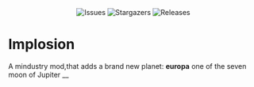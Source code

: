 <div align="center" style="border-bottom: none;">
    <img  alt="Issues"  src="https://img.shields.io/github/issues/0rang30rang3/implosion?style=for-the-badge&logo=gitbook&color=B5E8E0&logoColor=D9E0EE&labelColor=302D41">
    <img alt="Stargazers"  src="https://img.shields.io/github/stars/0rang30rang3/implosion?style=for-the-badge&logo=starship&color=C9CBFF&logoColor=D9E0EE&labelColor=302D41">
    <img alt="Releases"  src="https://img.shields.io/badge/version-V0.0-A6DA95?style=for-the-badge&logo=github&color=F2CDCD&logoColor=D9E0EE&labelColor=302D41">
  
</div>

# Implosion
A mindustry mod,that adds a brand new planet: **europa** one of the seven moon of Jupiter
__
